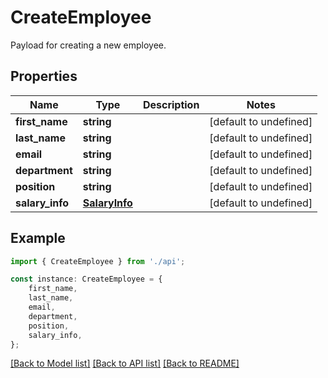 # CreateEmployee

Payload for creating a new employee.

## Properties

Name | Type | Description | Notes
------------ | ------------- | ------------- | -------------
**first_name** | **string** |  | [default to undefined]
**last_name** | **string** |  | [default to undefined]
**email** | **string** |  | [default to undefined]
**department** | **string** |  | [default to undefined]
**position** | **string** |  | [default to undefined]
**salary_info** | [**SalaryInfo**](SalaryInfo.md) |  | [default to undefined]

## Example

```typescript
import { CreateEmployee } from './api';

const instance: CreateEmployee = {
    first_name,
    last_name,
    email,
    department,
    position,
    salary_info,
};
```

[[Back to Model list]](../README.md#documentation-for-models) [[Back to API list]](../README.md#documentation-for-api-endpoints) [[Back to README]](../README.md)
